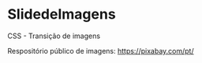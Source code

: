# SlidedeImagens
 CSS - Transição de imagens
 
 Respositório público de imagens: https://pixabay.com/pt/
